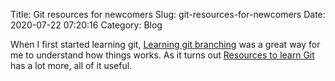 Title: Git resources for newcomers
Slug: git-resources-for-newcomers
Date: 2020-07-22 07:20:16
Category: Blog

When I first started learning git, [Learning git branching](https://learngitbranching.js.org/) was a great way for me to understand how things works. As it turns out [Resources to learn Git](https://try.github.io/) has a lot more, all of it useful.
